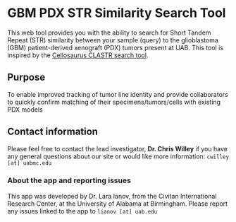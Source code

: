 # GBM PDX STR Similarity Search Tool

This web tool provides you with the ability to search for Short Tandem Repeat (STR) similarity between your sample (query) to the glioblastoma (GBM) patient-derived xenograft (PDX) tumors present at UAB. This tool is inspired by the [Cellosaurus CLASTR search tool](https://web.expasy.org/cellosaurus-str-search/).

## Purpose

To enable improved tracking of tumor line identity and provide collaborators to quickly confirm matching of their specimens/tumors/cells with existing PDX models

## Contact information

Please feel free to contact the lead investigator, __Dr. Chris Willey__ if you have any general questions about our site or would like more information: `cwilley [at] uabmc.edu`

### About the app and reporting issues

This app was developed by Dr. Lara Ianov, from the Civitan International Research Center, at the University of Alabama at Birmingham. Please report any issues linked to the app to `lianov [at] uab.edu`
